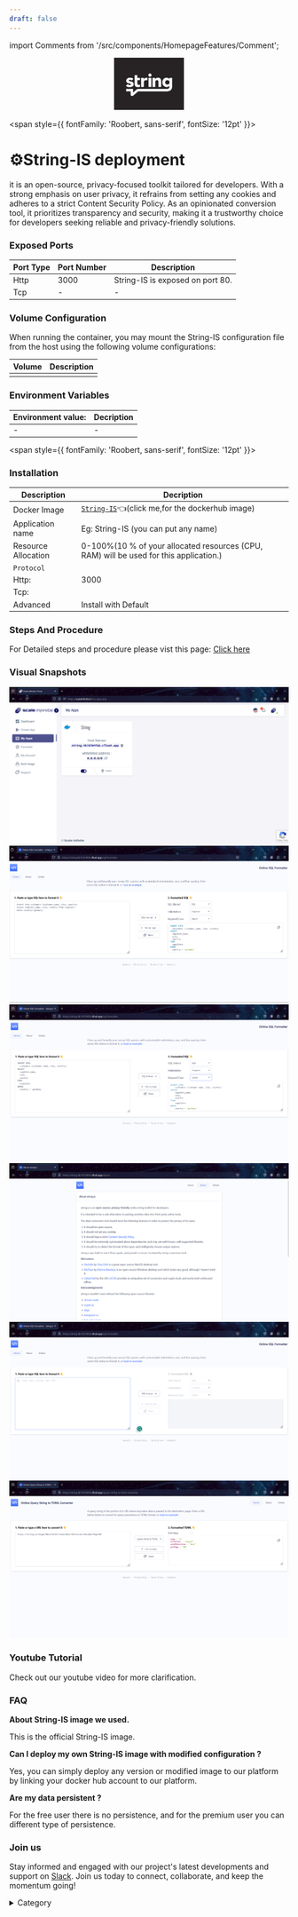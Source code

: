 ```yaml
---
draft: false
---
```

import Comments from '/src/components/HomepageFeatures/Comment';

<p align="center">
  <img src="/img/ddb.jpg" alt="Alt Text" width="25%"/>
</p> 


<span style={{ fontFamily: 'Roobert, sans-serif', fontSize: '12pt' }}>

# ⚙️String-IS deployment

 it is an open-source, privacy-focused toolkit tailored for developers. With a strong emphasis on user privacy, it refrains from setting any cookies and adheres to a strict Content Security Policy. As an opinionated conversion tool, it prioritizes transparency and security, making it a trustworthy choice for developers seeking reliable and privacy-friendly solutions.


### Exposed Ports

| Port Type | Port Number | Description                                     |
| --------- | ----------- | ----------------------------------------------- |
| Http      | 3000       | String-IS is exposed on port 80.                   |
| Tcp       | -           | -             |

### Volume Configuration

When running the container, you may mount the String-IS configuration file from the host using the following volume configurations:

| Volume                                      | Description                                     |
| ------------------------------------------- | ----------------------------------------------- |
|  |  |


### Environment Variables


|   **Environment value:**          | Decription                                                                                                               | 
| --------------------- | ------                                                                                                                   | 
|-       |  -                              |

</span>


<span style={{ fontFamily: 'Roobert, sans-serif', fontSize: '12pt' }}>

### Installation

|  Description          | Decription                                                                                                               | 
| --------------------- | ------                                                                                                                   | 
| Docker Image          |   [`String-IS`](https://hub.docker.com/r/daveperrett/string-is)👈(click me,for the dockerhub image)                       |
| Application name      |  Eg: String-IS (you can put any name)                                                                                        | 
| Resource Allocation   |  0-100%(10 % of your allocated resources (CPU, RAM) will be used for this application.)                                  | 
| `Protocol`            |                                                                                                                          | 
|  Http:                | 3000                                                                                                                  |
|  Tcp:                 |                                                                                                                          | 
|    Advanced           |    Install with Default                                                                                                  |



### Steps And Procedure

For Detailed steps and procedure please vist this page: [Click here](https://techscaleinfinite.github.io/introduction/cloud-float/Steps%20and%20procedure)



### Visual Snapshots
![Alt Text](/img/e234.png)
![Alt Text](/img/e343.png)
![Alt Text](/img/e422.png)
![Alt Text](/img/e443.png)
![Alt Text](/img/e444.png)
![Alt Text](/img/e553.png)




### Youtube Tutorial&#x20;

Check out our youtube video for more clarification.


### FAQ

**About String-IS image we used.**

This is the official String-IS image.

**Can I deploy my own String-IS image with modified configuration ?**

Yes, you can simply deploy any version or modified image to our platform by linking your docker hub account to our platform.

**Are my data persistent ?**

For the free user there is no persistence, and for the premium user you can different type of persistence.

### Join us

Stay informed and engaged with our project's latest developments and support on [Slack](https://app.slack.com/client/T04QS32JX6E/C04QKEWE146). Join us today to connect, collaborate, and keep the momentum going!&#x20;

<details>

<summary>Category</summary>

Kubernetes, cloud computing, DevOps, cloud services, hosting platform, container orchestration, cloud infrastructure, cloud deployment, cloud management, cloud technology, cloud solutions, String-IS

</details>

</span>


<Comments />